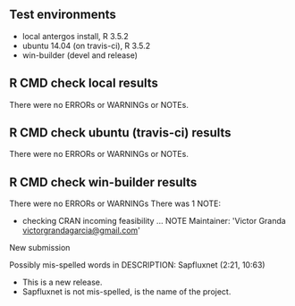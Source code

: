 ## Test environments
* local antergos install, R 3.5.2
* ubuntu 14.04 (on travis-ci), R 3.5.2
* win-builder (devel and release)

## R CMD check local results
There were no ERRORs or WARNINGs or NOTEs.

## R CMD check ubuntu (travis-ci) results
There were no ERRORs or WARNINGs or NOTEs.

## R CMD check win-builder results
There were no ERRORs or WARNINGs
There was 1 NOTE:

* checking CRAN incoming feasibility ... NOTE
Maintainer: 'Victor Granda <victorgrandagarcia@gmail.com>'

New submission

Possibly mis-spelled words in DESCRIPTION:
  Sapfluxnet (2:21, 10:63)


* This is a new release.
* Sapfluxnet is not mis-spelled, is the name of the project.
